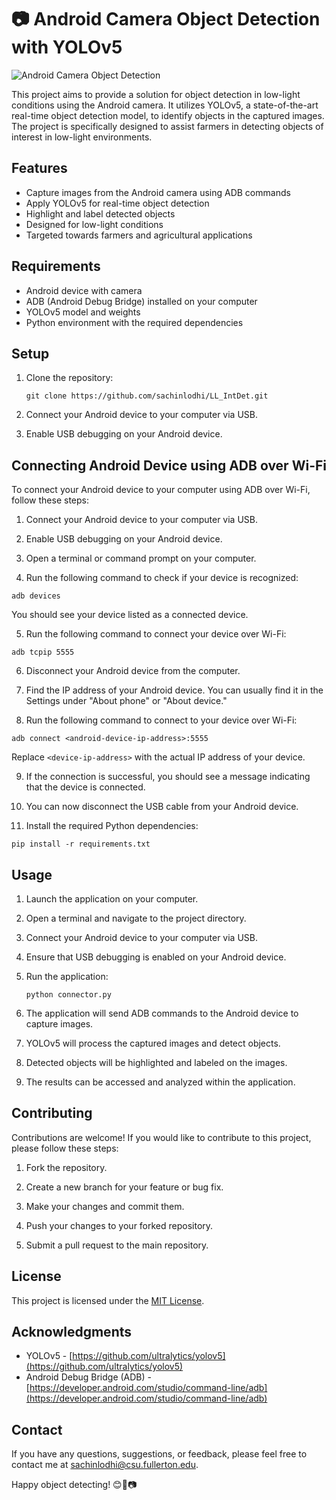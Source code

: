 # 📷 Android Camera Object Detection with YOLOv5

![Android Camera Object Detection](https://assets-global.website-files.com/5d7b77b063a9066d83e1209c/63db74f3ad17836fc9680abe_63c6bf8a5117ff7e193911bf_HERO%2520-%2520iTOBO.jpeg)

This project aims to provide a solution for object detection in low-light conditions using the Android camera. It utilizes YOLOv5, a state-of-the-art real-time object detection model, to identify objects in the captured images. The project is specifically designed to assist farmers in detecting objects of interest in low-light environments.

## Features

- Capture images from the Android camera using ADB commands
- Apply YOLOv5 for real-time object detection
- Highlight and label detected objects
- Designed for low-light conditions
- Targeted towards farmers and agricultural applications

## Requirements

- Android device with camera
- ADB (Android Debug Bridge) installed on your computer
- YOLOv5 model and weights
- Python environment with the required dependencies

## Setup

1. Clone the repository:

   ```
   git clone https://github.com/sachinlodhi/LL_IntDet.git
   ```

2. Connect your Android device to your computer via USB.



3. Enable USB debugging on your Android device.


## Connecting Android Device using ADB over Wi-Fi

To connect your Android device to your computer using ADB over Wi-Fi, follow these steps:

1. Connect your Android device to your computer via USB.

2. Enable USB debugging on your Android device.

3. Open a terminal or command prompt on your computer.

4. Run the following command to check if your device is recognized:
```shell
adb devices
```
You should see your device listed as a connected device.

5. Run the following command to connect your device over Wi-Fi:
```shell
adb tcpip 5555
```


6. Disconnect your Android device from the computer.

7. Find the IP address of your Android device. You can usually find it in the Settings under "About phone" or "About device."

8. Run the following command to connect to your device over Wi-Fi:

```shell
adb connect <android-device-ip-address>:5555
```
Replace `<device-ip-address>` with the actual IP address of your device.

9. If the connection is successful, you should see a message indicating that the device is connected.

10. You can now disconnect the USB cable from your Android device.

11. Install the required Python dependencies:

   ```
   pip install -r requirements.txt
   ```

## Usage

1. Launch the application on your computer.

2. Open a terminal and navigate to the project directory.

3. Connect your Android device to your computer via USB.

4. Ensure that USB debugging is enabled on your Android device.

5. Run the application:

   ```
   python connector.py
   ```

6. The application will send ADB commands to the Android device to capture images.

7. YOLOv5 will process the captured images and detect objects.

8. Detected objects will be highlighted and labeled on the images.

9. The results can be accessed and analyzed within the application.

## Contributing

Contributions are welcome! If you would like to contribute to this project, please follow these steps:

1. Fork the repository.

2. Create a new branch for your feature or bug fix.

3. Make your changes and commit them.

4. Push your changes to your forked repository.

5. Submit a pull request to the main repository.

## License

This project is licensed under the [MIT License](LICENSE).

## Acknowledgments

- YOLOv5 - [https://github.com/ultralytics/yolov5](https://github.com/ultralytics/yolov5)
- Android Debug Bridge (ADB) - [https://developer.android.com/studio/command-line/adb](https://developer.android.com/studio/command-line/adb)

## Contact

If you have any questions, suggestions, or feedback, please feel free to contact me at [sachinlodhi@csu.fullerton.edu](mailto:sachinlodhi@csu.fullerton.edu).

Happy object detecting! 😊🌱📷
